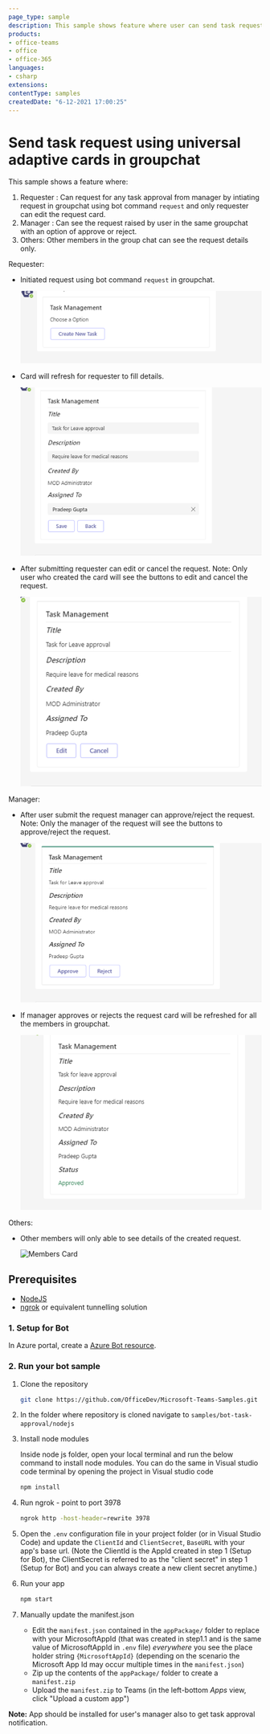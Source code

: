 ```yaml
---
page_type: sample
description: This sample shows feature where user can send task request to his manager and manager can approve/reject request in groupchat.
products:
- office-teams
- office
- office-365
languages:
- csharp
extensions:
contentType: samples
createdDate: "6-12-2021 17:00:25"
---
```


# Send task request using universal adaptive cards in groupchat

This sample shows a feature where:
1. Requester : Can request for any task approval from manager by intiating request in groupchat using bot command `request` and only requester can edit the request card.
2. Manager : Can see the request raised by user in the same groupchat with an option of approve or reject.
3. Others: Other members in the group chat can see the request details only.

Requester:

- Initiated request using bot command `request` in groupchat.

  ![Initial Card](Images/InitialCard.png)

- Card will refresh for requester to fill details.

  ![Request Card](Images/CreateTask.png)
  
- After submitting requester can edit or cancel the request. 
  Note: Only user who created the card will see the buttons to edit and cancel the request.

  ![Edit/Cancel Card](Images/UserCard.png)

Manager:

- After user submit the request manager can approve/reject the request.
  Note: Only the manager of the request will see the buttons to approve/reject the request.

  ![Approve/Reject Card](Images/ManagerCard.png)

- If manager approves or rejects the request card will be refreshed for all the members in groupchat.

  ![Status Card](Images/ApprovedRequest.png)
  
Others:

- Other members will only able to see details of the created request.

  ![Members Card](Images/Otherembers.png)

## Prerequisites

- [NodeJS](https://nodejs.org/en/)
- [ngrok](https://ngrok.com/) or equivalent tunnelling solution

### 1. Setup for Bot
In Azure portal, create a [Azure Bot resource](https://docs.microsoft.com/en-us/azure/bot-service/bot-builder-authentication?view=azure-bot-service-4.0&tabs=csharp%2Caadv2).

### 2. Run your bot sample
1) Clone the repository

    ```bash
    git clone https://github.com/OfficeDev/Microsoft-Teams-Samples.git
    ```

2) In the folder where repository is cloned navigate to `samples/bot-task-approval/nodejs`

3) Install node modules

   Inside node js folder, open your local terminal and run the below command to install node modules. You can do the same in Visual studio code terminal by opening the project in Visual studio code 

    ```bash
    npm install
    ```
4) Run ngrok - point to port 3978

    ```bash
    ngrok http -host-header=rewrite 3978
    ```
5) Open the `.env` configuration file in your project folder (or in Visual Studio Code) and update the `ClientId` and `ClientSecret`, `BaseURL` with your app's base url. (Note the ClientId is the AppId created in step 1 (Setup for Bot), the ClientSecret is referred to as the "client secret" in step 1 (Setup for Bot) and you can always create a new client secret anytime.)

6) Run your app

    ```bash
    npm start
    ```
7) Manually update the manifest.json
    - Edit the `manifest.json` contained in the  `appPackage/` folder to replace with your MicrosoftAppId (that was created in step1.1 and is the same value of MicrosoftAppId in `.env` file) *everywhere* you see the place holder string `{MicrosoftAppId}` (depending on the scenario the Microsoft App Id may occur multiple times in the `manifest.json`)
    - Zip up the contents of the `appPackage/` folder to create a `manifest.zip`
    - Upload the `manifest.zip` to Teams (in the left-bottom *Apps* view, click "Upload a custom app")

**Note:** App should be installed for user's manager also to get task approval notification.